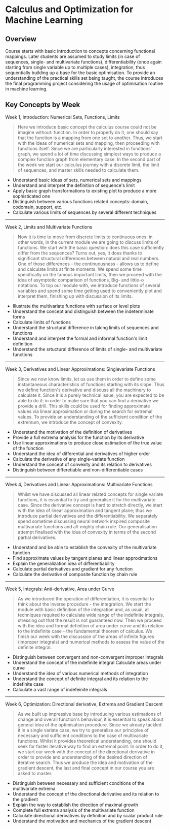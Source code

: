 # Calculus and Optimization for Machine Learning

## Overview

Course starts with basic introduction to concepts concerning functional mappings. Later students are assumed to study limits (in case of sequences, single- and multivariate functions), differentiability (once again starting from single variable up to multiple cases), integration, thus sequentially building up a base for the basic optimisation. To provide an understanding of the practical skills set being taught, the course introduces the final programming project considering the usage of optimisation routine in machine learning.

## Key Concepts by Week

Week 1, Introduction: Numerical Sets, Functions, Limits
> Here we introduce basic concept the calculus course could not be imagine without: function. In order to properly do it, one should say that the function is a mapping from one set to another. Thus, we start with the ideas of numerical sets and mapping, then proceeding with functions itself. Since we are particularly interested in functions' graph, we spend a lot of time discussing simplest ways to produce a complex function graph from elementary case. In the second part of the week we start our calculus journey with a discrete limit, the limit of sequences, and master skills needed to calculate them.

- Understand basic ideas of sets, numerical sets and mappings
- Understand and interpret the definition of sequence's limit
- Apply basic graph transformations to existing plot to produce a more sophisticated one
- Distinguish between various functions related concepts: domain, codomain, support, etc.
- Calculate various limits of sequences by several different techniques

---

Week 2, Limits and Multivariate Functions
> Now it is time to move from discrete limits to continuous ones: in other words, in the current module we are going to discuss limits of functions. We start with the basic question: does this case sufficiently differ from the sequences? Turns out, yes, it does thanks to significant structural differences between natural and real numbers. One of those differences - the continuousness - allows us to define and calculate limits at finite moments. We spend some time specifically on the famous important limits, then we proceed with the idea of asymptotic comparison of functions, Big- and little-o notations. To top our module with, we introduce functions of several variables and spend some time getting used to conveniently plot and interpret them, finishing up with discussion of its limits.

- Illustrate the multivariate functions with surface or level plots
- Understand the concept and distinguish between the indeterminate forms
- Calculate limits of functions
- Understand the structural difference in taking limits of sequences and functions
- Understand and interpret the formal and informal function's limit definition
- Understand the srtuctural difference of limits of single- and multivariate functions

--- 

Week 3, Derivatives and Linear Approximations: Singlevariate Functions
> Since we now know limits, let us use them in order to define some instantaneous characteristics of functions starting with its slope. Thus we define function's derivative and discuss all the machinery to calculate it. Since it is a purely technical issue, you are expected to be able to do it: in order to make sure that you can find a derivative we provide a drill. This skills could be used for finding approximate values via linear approximation or during the search for extremal values. To provide an understanding of the sufficient condition of the extremum, we introduce the concept of convexity.

- Understand the motivation of the definition of derivatives
- Provide a full extrema analysis for the function by its derivative
- Use linear approximations to produce close estimation of the true value of the function
- Understand the idea of differential and derivatives of higher order
- Calculate the derivative of any single-variate function
- Understand the concept of convexity and its relation to derivatives
- Distinguish between differetiable and non-differentiable cases

--- 

Week 4, Derivatives and Linear Approximations: Multivariate Functions
> Whilst we have discussed all linear related concepts for single variate functions, it is essential to try and generalise it for the multivariate case. Since the derivative concept is hard to stretch directly, we start with the idea of linear approximation and tangent plane; thus we introduce partial derivatives and the differentiability. We separately spend sometime discussing neural network inspired composite multivariate functions and all-mighty chain rule. Our generalisation attempt finalised with the idea of convexity in terms of the second partial derivatives.

- Understand and be able to establish the convexity of the multivariate function
- Find approximate values by tangent planes and linear approximations
- Explain the generalization idea of differentiability
- Calculate partial derivatives and gradient for any function
- Calculate the derivative of composite function by chain rule

--- 

Week 5, Integrals: Anti-derivative, Area under Curve
> As we introduced the operation of differentiation, it is essential to think about the inverse procedure - the integration. We start the module with basic definition of the integration and, as usual, all techniques required to calculate wide range of the indefinite integrals, stressing out that the result is not guaranteed now. Then we proceed with the idea and formal definition of area under curve and its relation to the indefinite case - the fundamental theorem of calculus. We finish our week with the discussion of the areas of infinite figures (improper integrals) and numerical methods to assess the value of the definite integral.

- Distinguish between convergent and non-convergent improper integrals
- Understand the concept of the indefinite integral
Calculate areas under curve
- Understand the idea of various numerical methods of integration
- Understand the concept of definite integral and its relation to the indefinite case
- Calculate a vast range of indefeinite integrals

---

Week 6, Optimization: Directional derivative, Extrema and Gradient Descent
> As we built up impressive base by introducing various estimations of change and overall function's behaviour, it is essential to speak about general idea of the optimisation procedure. Since we already tackled it in a single variate case, we try to generalise our principles of necessary and sufficient conditions to the case of multivariate functions. Whilst it provides theoretical understanding, one should seek for faster iterative way to find an extremal point. In order to do it, we start our week with the concept of the directional derivative in order to provide and understanding of the desired direction of iterative search. Thus we produce the idea and motivation of the gradient descent, the last and final concept in our course you are asked to master.

- Distinguish between necessary and sufficient conditions of the multivariate extrema
- Understand the concept of the directional derivative and its relation to the gradient
- Explain the way to establish the direction of maximal growth
- Complete full extrema analysis of the multivariate function
- Calculate directional derivatives by definition and by scalar product rule
- Understand the motivation and mechanics of the gradient descent